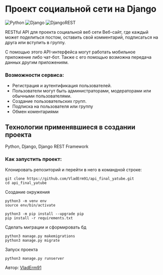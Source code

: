 # Проект социальной сети на Django

![Python](https://img.shields.io/badge/python-3670A0?style=for-the-badge&logo=python&logoColor=ffdd54) 
![Django](https://img.shields.io/badge/django-%23092E20.svg?style=for-the-badge&logo=django&logoColor=white) 
![DjangoREST](https://img.shields.io/badge/DJANGO-REST-ff1709?style=for-the-badge&logo=django&logoColor=white&color=ff1709&labelColor=gray) 

RESTful API для проекта социальной веб сети
Веб-сайт, где каждый может поделиться постом, оставить свой комментарий, подписаться на друга или вступить в группу.

С помощью этого API-интерфейса могут работать мобильное приложение либо чат-бот. 
Также с его помощью возможна передача данных другим приложениям.

### Возможности сервиса:
- Регистрация и аутентификация пользователей.
- Пользователи могут быть администраторами, модераторами или обычными пользователями.
- Создание пользовательских групп.
- Подписка на пользователя или группу
- Обмен коментариями

## Технологии применявшиеся в создании проекта
Python,
Django,
Django REST Framework

### Как запустить проект:
Клонировать репозиторий и перейти в него в командной строке:

```
git clone https://github.com/VladErm91/api_final_yatube.git
cd api_final_yatube
```
Создание окружения
```
python3 -m venv env
source env/bin/activate

python3 -m pip install --upgrade pip
pip install -r requirements.txt
```

Сделать миграции и сформировать бд
```
python3 manage.py makemigrations
python3 manage.py migrate
```

Запуск проекта
```
python3 manage.py runserver
```

Автор: [VladErm91](https://github.com/VladErm91)
